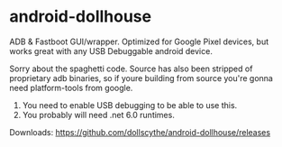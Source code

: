 # android-dollhouse
ADB &amp; Fastboot GUI/wrapper. Optimized for Google Pixel devices, but works great with any USB Debuggable android device.

Sorry about the spaghetti code. Source has also been stripped of proprietary adb binaries, so if youre building from source you're gonna need platform-tools from google.

1. You need to enable USB debugging to be able to use this.
2. You probably will need .net 6.0 runtimes.

Downloads: https://github.com/dollscythe/android-dollhouse/releases
